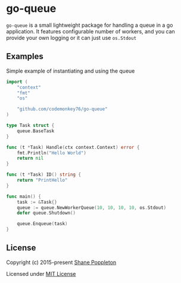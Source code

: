 # go-queue

`go-queue` is a small lightweight package for handling a queue in a go application. It features configurable number of workers, and you can provide your own logging or it can just use `os.Stdout`

## Examples

Simple example of instantiating and using the queue
```go
import (
	"context"
	"fmt"
	"os"

	"github.com/codemonkey76/go-queue"
)

type Task struct {
	queue.BaseTask
}

func (t *Task) Handle(ctx context.Context) error {
	fmt.Println("Hello World")
	return nil
}

func (t *Task) ID() string {
	return "PrintHello"
}

func main() {
	task := &Task{}
	queue := queue.NewWorkerQueue(10, 10, 10, 10, os.Stdout)
	defer queue.Shutdown()

	queue.Enqueue(task)
}
```

## License

Copyright (c) 2015-present [Shane Poppleton](https://github.com/codemonkey76)

Licensed under [MIT License](https://github.com/codemonkey76/go-queue/main/LICENSE)
